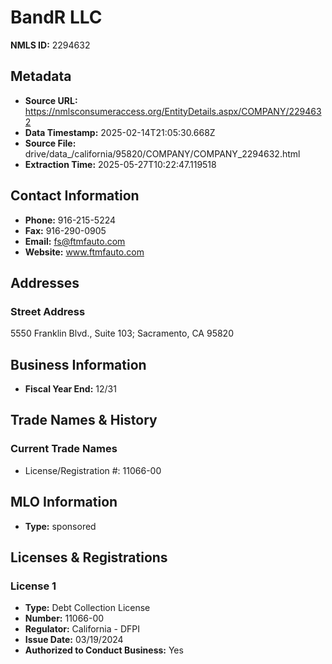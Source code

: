 # BandR LLC

**NMLS ID:** 2294632

## Metadata
- **Source URL:** https://nmlsconsumeraccess.org/EntityDetails.aspx/COMPANY/2294632
- **Data Timestamp:** 2025-02-14T21:05:30.668Z
- **Source File:** drive/data_/california/95820/COMPANY/COMPANY_2294632.html
- **Extraction Time:** 2025-05-27T10:22:47.119518

## Contact Information
- **Phone:** 916-215-5224
- **Fax:** 916-290-0905
- **Email:** fs@ftmfauto.com
- **Website:** www.ftmfauto.com

## Addresses
### Street Address
5550 Franklin Blvd., Suite 103; Sacramento, CA 95820

## Business Information
- **Fiscal Year End:** 12/31

## Trade Names & History
### Current Trade Names
- License/Registration #: 11066-00

## MLO Information
- **Type:** sponsored

## Licenses & Registrations

### License 1
- **Type:** Debt Collection License
- **Number:** 11066-00
- **Regulator:** California - DFPI
- **Issue Date:** 03/19/2024
- **Authorized to Conduct Business:** Yes
